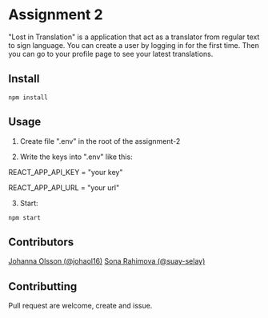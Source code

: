 # Assignment 2

"Lost in Translation" is a application that act as a translator from regular text to sign language. You can create a user by logging in for the first time. Then you can go to your profile page to see your latest translations.

## Install

```
npm install
```


## Usage

1. Create file ".env" in the root of the assignment-2

2. Write the keys into ".env" like this:

REACT_APP_API_KEY = "your key"

REACT_APP_API_URL = "your url"

3. Start:
```
npm start
```

## Contributors

[Johanna Olsson (@johaol16)](@johaol16)
[Sona Rahimova (@suay-selay)](@suay-selay)

## Contributting

Pull request are welcome, create and issue.
